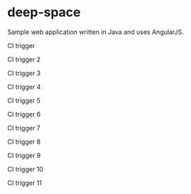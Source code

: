# deep-space
Sample web application written in Java and uses AngularJS.

CI trigger

CI trigger 2

CI trigger 3

CI trigger 4

CI trigger 5

CI trigger 6

CI trigger 7

CI trigger 8

CI trigger 9

CI trigger 10

CI trigger 11
